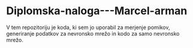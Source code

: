 # Diplomska-naloga---Marcel-arman
V tem repozitoriju je koda, ki sem jo uporabil za merjenje pomikov, generiranje podatkov za nevronsko mrežo in kodo za samo nevronsko mrežo.
